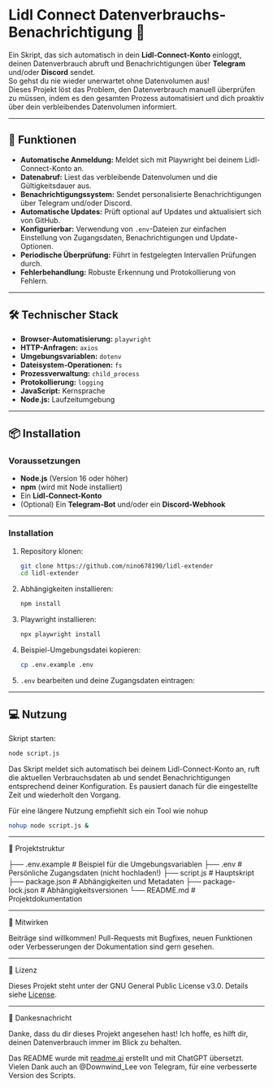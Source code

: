 # Lidl Connect Datenverbrauchs-Benachrichtigung 📱

Ein Skript, das sich automatisch in dein **Lidl-Connect-Konto** einloggt, deinen Datenverbrauch abruft und Benachrichtigungen über **Telegram** und/oder **Discord** sendet.  
So gehst du nie wieder unerwartet ohne Datenvolumen aus!  
Dieses Projekt löst das Problem, den Datenverbrauch manuell überprüfen zu müssen, indem es den gesamten Prozess automatisiert und dich proaktiv über dein verbleibendes Datenvolumen informiert.

---

## 🚀 Funktionen

- **Automatische Anmeldung:** Meldet sich mit Playwright bei deinem Lidl-Connect-Konto an.
- **Datenabruf:** Liest das verbleibende Datenvolumen und die Gültigkeitsdauer aus.
- **Benachrichtigungssystem:** Sendet personalisierte Benachrichtigungen über Telegram und/oder Discord.
- **Automatische Updates:** Prüft optional auf Updates und aktualisiert sich von GitHub.
- **Konfigurierbar:** Verwendung von `.env`-Dateien zur einfachen Einstellung von Zugangsdaten, Benachrichtigungen und Update-Optionen.
- **Periodische Überprüfung:** Führt in festgelegten Intervallen Prüfungen durch.
- **Fehlerbehandlung:** Robuste Erkennung und Protokollierung von Fehlern.

---

## 🛠️ Technischer Stack

- **Browser-Automatisierung:** `playwright`
- **HTTP-Anfragen:** `axios`
- **Umgebungsvariablen:** `dotenv`
- **Dateisystem-Operationen:** `fs`
- **Prozessverwaltung:** `child_process`
- **Protokollierung:** `logging`
- **JavaScript:** Kernsprache
- **Node.js:** Laufzeitumgebung

---

## 📦 Installation

### Voraussetzungen

- **Node.js** (Version 16 oder höher)
- **npm** (wird mit Node installiert)
- Ein **Lidl-Connect-Konto**
- (Optional) Ein **Telegram-Bot** und/oder ein **Discord-Webhook**

---

### Installation

1. Repository klonen:

    ```bash
    git clone https://github.com/nino678190/lidl-extender
    cd lidl-extender
    ```

2. Abhängigkeiten installieren:

    ```bash
    npm install
    ```

3. Playwright installieren:

    ```bash
    npx playwright install
    ```

4. Beispiel-Umgebungsdatei kopieren:

    ```bash
    cp .env.example .env
    ```

5. `.env` bearbeiten und deine Zugangsdaten eintragen:

---

## 💻 Nutzung

Skript starten:

```bash
node script.js
```
Das Skript meldet sich automatisch bei deinem Lidl-Connect-Konto an, ruft die aktuellen Verbrauchsdaten ab und sendet Benachrichtigungen entsprechend deiner Konfiguration.
Es pausiert danach für die eingestellte Zeit und wiederholt den Vorgang.

Für eine längere Nutzung empfiehlt sich ein Tool wie nohup

```bash
nohup node script.js &
```

---

📂 Projektstruktur

├── .env.example          # Beispiel für die Umgebungsvariablen
├── .env                  # Persönliche Zugangsdaten (nicht hochladen!)
├── script.js             # Hauptskript
├── package.json          # Abhängigkeiten und Metadaten
├── package-lock.json     # Abhängigkeitsversionen
└── README.md             # Projektdokumentation


---

🤝 Mitwirken

Beiträge sind willkommen!
Pull-Requests mit Bugfixes, neuen Funktionen oder Verbesserungen der Dokumentation sind gern gesehen.

---

📝 Lizenz

Dieses Projekt steht unter der GNU General Public License v3.0.
Details siehe [License](LICENSE).

---

💖 Dankesnachricht

Danke, dass du dir dieses Projekt angesehen hast!
Ich hoffe, es hilft dir, deinen Datenverbrauch immer im Blick zu behalten.

Das README wurde mit [readme.ai](https://readme-generator-phi.vercel.app/) erstellt und mit ChatGPT übersetzt.
Vielen Dank auch an @Downwind_Lee von Telegram, für eine verbesserte Version des Scripts.